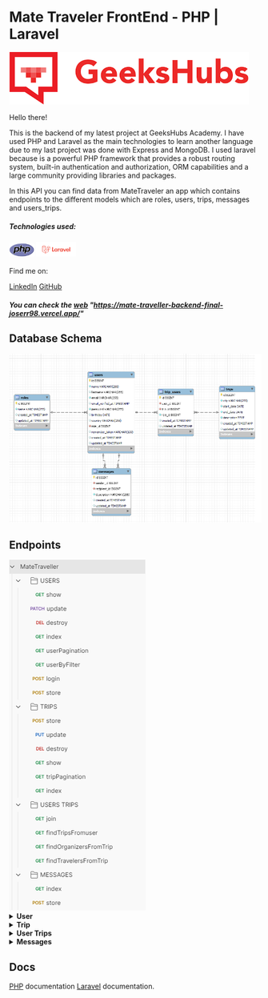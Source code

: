 # Mate Traveler FrontEnd - PHP | Laravel

<img src="./public/gkhbs.png"/>

Hello there!

This is the backend of my latest project at GeeksHubs Academy. I have used PHP and Laravel as the main technologies to learn another language due to my last project was done with Express and MongoDB. I used laravel because is a powerful PHP framework that provides a robust routing system, built-in authentication and authorization, ORM capabilities and a large community providing libraries and packages.
<br>

In this API you can find data from MateTraveler an app which contains endpoints to the different models which are roles, users, trips, messages and users_trips.

##### Technologies used:

<img src="./public/php.png" width="50"/>
<img src="./public/laravel.png" width="80"/>
<br>
<br>
Find me on:

 <a href="https://www.linkedin.com/in/jos%C3%A9-manuel-ruiz-ruiz-07b262182/">LinkedIn</a>
 <a href="https://github.com/joserr98/">GitHub</a>

##### You can check the <a href="https://mate-traveller-backend-final-joserr98.vercel.app/">web</a> "https://mate-traveller-backend-final-joserr98.vercel.app/"

## Database Schema
<img src="./public/databaseschema.png" alt="Database schema">

## Endpoints

<img src="./public/endpoints.png"/>

<details>
<summary><strong>User</strong></summary>

<img src="./public/userendpoints.png"/>

- Register user:

            POST:   https://mate-traveller-backend-final.vercel.app/api/api/register

- Login user:

            POST:   https://mate-traveller-backend-final.vercel.app/api/api/login

- Get users (require credentials):

            GET:   https://mate-traveller-backend-final.vercel.app/api/api/users

- Get users by filter (require credentials):

            GET:   https://mate-traveller-backend-final.vercel.app/api/api/users/filter

- Get users paginated (require credentials):

            GET:   https://mate-traveller-backend-final.vercel.app/api/api/users/pages

- Get user profile (require credentials):

            GET:   https://mate-traveller-backend-final.vercel.app/api/api/users/profile

- Update user (require credentials):

            PATCH:   https://mate-traveller-backend-final.vercel.app/api/api/users/{user}

- Delete user (require credentials):

            DELETE:   https://mate-traveller-backend-final.vercel.app/api/api/users/{user}

</details>

<details>
<summary><strong>Trip</strong></summary>

<img src="./public/tripsendpoints.png"/>

- New trip (require credentials):

            POST:   https://mate-traveller-backend-final.vercel.app/api/api/trips

- Update trip (require credentials):

            PUT:   https://mate-traveller-backend-final.vercel.app/api/api/trips/{trip}

- Delete trip (require credentials):

            DELETE:   https://mate-traveller-backend-final.vercel.app/api/api/trips/{trip}

- Get trip information (require credentials):

            GET:   https://mate-traveller-backend-final.vercel.app/api/api/trips/{trip}

- Get trips paginated:

            GET:   https://mate-traveller-backend-final.vercel.app/api/api/trips/pages

- Get trips list:

            GET:   https://mate-traveller-backend-final.vercel.app/api/api/trips
</details>

<details>
<summary><strong>User Trips</strong></summary>

<img src="./public/usertripsendpoints.png"/>

- Join to a trip (require credentials):

            POST:   https://mate-traveller-backend-final.vercel.app/api/api/trips/{trip}

- Find trips from USER (require credentials):

            PUT:   https://mate-traveller-backend-final.vercel.app/api/api/trips/users/{user}

- Find organizers (require credentials):

            GET:   https://mate-traveller-backend-final.vercel.app/api/api/users/organizer/trips/{trip}

- Find travelers (require credentials):

            GET:   https://mate-traveller-backend-final.vercel.app/api/api/users/travelers/trips/{trip}
</details>

<details>
<summary><strong>Messages</strong></summary>

<img src="./public/messagesendpoints.png"/>

- List messages (require credentials):

            POST:   https://mate-traveller-backend-final.vercel.app/api/api/messages/{user}

- New message (require credentials):

            POST:   https://mate-traveller-backend-final.vercel.app/api/api/messages
</details>


## Docs

[PHP](https://www.php.net/docs.php) documentation
[Laravel](https://laravel.com/docs) documentation.


